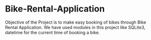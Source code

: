 # Bike-Rental-Application
Objective of the Project is to make easy booking of bikes through Bike Rental Application.
We have used modules in this project like SQLite3, datetime for the current time of booking a bike.

